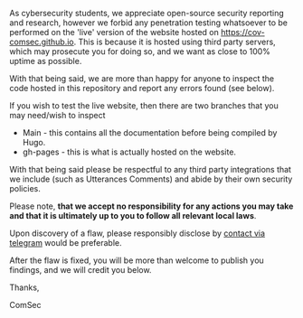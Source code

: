As cybersecurity students, we appreciate open-source security reporting and research, however we forbid any penetration testing whatsoever to be performed on the 'live' version of the website hosted on https://cov-comsec.github.io. This is because it is hosted using third party servers, which may prosecute you for doing so, and we want as close to 100% uptime as possible.

With that being said, we are more than happy for anyone to inspect the code hosted in this repository and report any errors found (see below).

If you wish to test the live website, then there are two branches that you may need/wish to inspect

- Main - this contains all the documentation before being compiled by Hugo.
- gh-pages - this is what is actually hosted on the website.

With that being said please be respectful to any third party integrations that we include (such as Utterances Comments) and abide by their own security policies.

Please note, **that we accept no responsibility for any actions you may take and that it is ultimately up to you to follow all relevant local laws**.

Upon discovery of a flaw, please responsibly disclose by [contact via telegram](https://t.me/JackOrcherton) would be preferable.

After the flaw is fixed, you will be more than welcome to publish you findings, and we will credit you below.

Thanks,

ComSec

